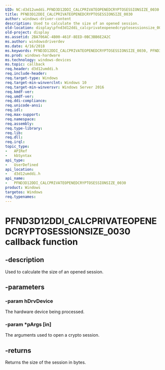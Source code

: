 ```yaml
---
UID: NC:d3d12umddi.PFND3D12DDI_CALCPRIVATEOPENEDCRYPTOSESSIONSIZE_0030
title: PFND3D12DDI_CALCPRIVATEOPENEDCRYPTOSESSIONSIZE_0030
author: windows-driver-content
description: Used to calculate the size of an opened session.
old-location: display\pfnd3d12ddi_calcprivateopenedcryptosessionsize_0030.htm
old-project: display
ms.assetid: 2BA706AC-4B00-461F-8EED-0BC3BB6E2A2C
ms.author: windowsdriverdev
ms.date: 4/16/2018
ms.keywords: PFND3D12DDI_CALCPRIVATEOPENEDCRYPTOSESSIONSIZE_0030, PFND3D12DDI_CALCPRIVATEOPENEDCRYPTOSESSIONSIZE_0030 entry, PFND3D12DDI_CALCPRIVATEOPENEDCRYPTOSESSIONSIZE_0030 entry point [Display Devices], d3d12umddi/PFND3D12DDI_CALCPRIVATEOPENEDCRYPTOSESSIONSIZE_0030, display.pfnd3d12ddi_calcprivateopenedcryptosessionsize_0030
ms.prod: windows-hardware
ms.technology: windows-devices
ms.topic: callback
req.header: d3d12umddi.h
req.include-header: 
req.target-type: Windows
req.target-min-winverclnt: Windows 10
req.target-min-winversvr: Windows Server 2016
req.kmdf-ver: 
req.umdf-ver: 
req.ddi-compliance: 
req.unicode-ansi: 
req.idl: 
req.max-support: 
req.namespace: 
req.assembly: 
req.type-library: 
req.lib: 
req.dll: 
req.irql: 
topic_type:
-	APIRef
-	kbSyntax
api_type:
-	UserDefined
api_location:
-	d3d12umddi.h
api_name:
-	PFND3D12DDI_CALCPRIVATEOPENEDCRYPTOSESSIONSIZE_0030
product: Windows
targetos: Windows
req.typenames: 
---
```


# PFND3D12DDI_CALCPRIVATEOPENEDCRYPTOSESSIONSIZE_0030 callback function


## -description


Used to calculate the size of an opened session.


## -parameters




### -param hDrvDevice

The hardware device being processed.


### -param *pArgs [in]

The arguments used to open a crypto session.


## -returns



Returns the size of the session in bytes.



